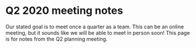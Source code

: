# Q2 2020 meeting notes

Our stated goal is to meet once a quarter as a team.
This can be an online meeting, but it sounds like we will be able to meet in person soon!
This page is for notes from the Q2 planning meeting.
